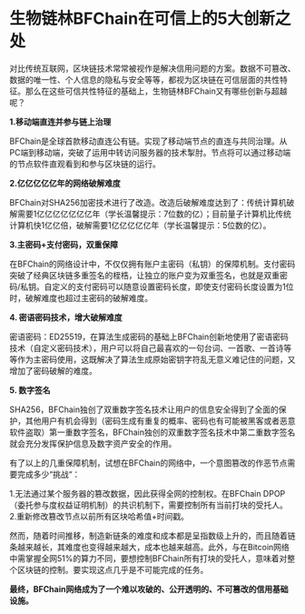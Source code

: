# 生物链林BFChain在可信上的5大创新之处

对比传统互联网，区块链技术常常被视作是解决信用问题的方案。数据不可篡改、数据的唯一性、个人信息的隐私与安全等等，都视为区块链在可信层面的共性特征。那么在这些可信共性特征的基础上，生物链林BFChain又有哪些创新与超越呢？

**1.移动端直连并参与链上治理** 

BFChain是全球首款移动直连公有链。实现了移动端节点的直连与共同治理。从PC端到移动端，突破了运用中转访问服务器的技术掣肘。节点将可以通过移动端的节点软件直观看到和参与区块链的运行。  

**2.亿亿亿亿亿年的网络破解难度**

BFChain对SHA256加密技术进行了改造。改造后破解难度达到了：传统计算机破解需要1亿亿亿亿亿亿亿年（学长温馨提示：7位数的亿）；目前量子计算机比传统计算机快1亿亿倍，破解需要1亿亿亿亿亿年（学长温馨提示：5位数的亿）。

**3.主密码+支付密码，双重保障**

在BFChain的网络设计中，不仅仅拥有账户主密码（私钥）的保障机制。支付密码突破了经典区块链多重签名的桎梏，让独立的账户变为双重签名，也就是双重密码/私钥。自定义的支付密码可以随意设置密码长度，即使支付密码长度设置为1位时，破解难度也超过主密码的破解难度。  

**4. 密语密码技术，增大破解难度**

密语密码：ED25519，在算法生成密码的基础上BFChain创新地使用了密语密码技术（自定义密码技术），用户可以将自己最喜欢的一句台词、一首歌、一首诗等等作为主密码使用，这既解决了算法生成原始密钥字符乱无意义难记住的问题，又增加了密码破解的难度。  

**5. 数字签名** 

SHA256，BFChain独创了双重数字签名技术让用户的信息安全得到了全面的保护，其他用户有机会得到（密码生成有重复的概率、密码也有可能被黑客或者恶意软件盗取）第一重数字签名，BFChain独创的双重数字签名技术中第二重数字签名就会充分发挥保护信息及数字资产安全的作用。

有了以上的几重保障机制，试想在BFChain的网络中，一个意图篡改的作恶节点需要完成多少“挑战“：

1.无法通过某个服务器的篡改数据，因此获得全网的控制权。在BFChain DPOP（委托参与度权益证明机制）的共识机制下，需要控制所有当前打块的受托人。
2.重新修改篡改节点以前所有区块哈希值+时间戳。

然而，随着时间推移，制造新链条的难度和成本都是呈指数级上升的，而且随着链条越来越长，其难度也变得越来越大，成本也越来越高。此外，与在Bitcoin网络中需掌握全网51%的算力不同，要想控制BFChain所有打块的受托人，意味着对整个区块链的控制。要实现这点几乎是不可能完成的任务。

**最终，BFChain网络成为了一个难以攻破的、公开透明的、不可篡改的信用基础设施。**
